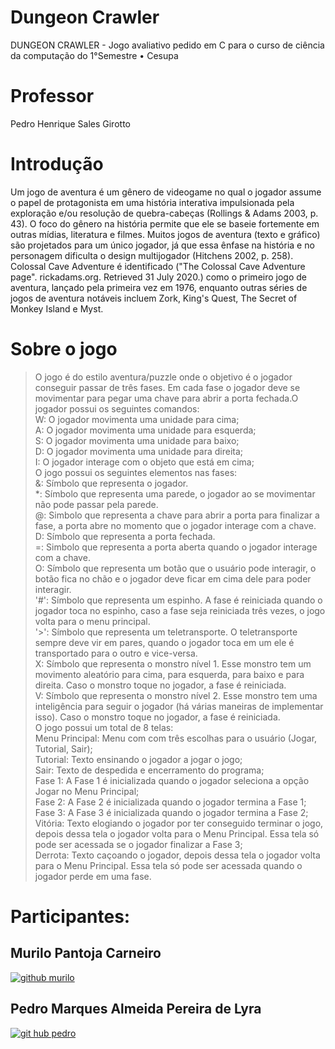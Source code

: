 # Dungeon Crawler
DUNGEON CRAWLER - Jogo avaliativo pedido em C para o curso de ciência da computação do 1°Semestre • Cesupa
# Professor
Pedro Henrique Sales Girotto
# Introdução
Um jogo de aventura é um gênero de videogame no qual o jogador assume o papel de protagonista em uma história interativa impulsionada pela exploração e/ou resolução de quebra-cabeças (Rollings & Adams 2003, p. 43). O foco do gênero na história permite que ele se baseie fortemente em outras mídias, literatura e filmes. Muitos jogos de aventura (texto e gráfico) são projetados para um único jogador, já que essa ênfase na história e no personagem dificulta o design multijogador (Hitchens 2002, p. 258). Colossal Cave Adventure é identificado ("The Colossal Cave Adventure page". rickadams.org. Retrieved 31 July 2020.) como o primeiro jogo de aventura, lançado pela primeira vez em 1976, enquanto outras séries de jogos de aventura notáveis incluem Zork, King's Quest, The Secret of Monkey Island e Myst.
# Sobre o jogo
>O jogo é do estilo aventura/puzzle onde o objetivo é o jogador conseguir passar de três fases. Em cada fase o jogador deve se movimentar para pegar uma chave para abrir a porta fechada.O jogador possui os seguintes comandos:  
W: O jogador movimenta uma unidade para cima;  
A: O jogador movimenta uma unidade para esquerda;  
S: O jogador movimenta uma unidade para baixo;  
D: O jogador movimenta uma unidade para direita;  
I: O jogador interage com o objeto que está em cima;  
O jogo possui os seguintes elementos nas fases:  
&: Símbolo que representa o jogador.  
*: Símbolo que representa uma parede, o jogador ao se movimentar não pode passar pela parede.  
@: Simbolo que representa a chave para abrir a porta para finalizar a fase, a porta abre no momento que o jogador interage com a chave.  
D: Símbolo que representa a porta fechada.  
=: Simbolo que representa a porta aberta quando o jogador interage com a chave.  
O: Símbolo que representa um botão que o usuário pode interagir, o botão fica no chão e o jogador deve ficar em cima dele para poder interagir.  
'#': Símbolo que representa um espinho. A fase é reiniciada quando o jogador toca no espinho, caso a fase seja reiniciada três vezes, o jogo volta para o menu principal.  
'>': Símbolo que representa um teletransporte. O teletransporte sempre deve vir em pares, quando o jogador toca em um ele é transportado para o outro e vice-versa.  
X: Símbolo que representa o monstro nível 1. Esse monstro tem um movimento aleatório para cima, para esquerda, para baixo e para direita. Caso o monstro toque no jogador, a fase é reiniciada.  
V: Símbolo que representa o monstro nível 2. Esse monstro tem uma inteligência para seguir o jogador (há várias maneiras de implementar isso). Caso o monstro toque no jogador, a fase é reiniciada.  
        O jogo possui um total de 8 telas:  
Menu Principal: Menu com com três escolhas para o usuário (Jogar, Tutorial, Sair);  
Tutorial: Texto ensinando o jogador a jogar o jogo;  
Sair: Texto de despedida e encerramento do programa;  
Fase 1: A Fase 1 é inicializada quando o jogador seleciona a opção Jogar no Menu Principal;  
Fase 2: A Fase 2 é inicializada quando o jogador termina a Fase 1;  
Fase 3: A Fase 3 é inicializada quando o jogador termina a Fase 2;  
Vitória: Texto elogiando o jogador por ter conseguido terminar o jogo, depois dessa tela o jogador volta para o Menu Principal. Essa tela só pode ser acessada se o jogador finalizar a Fase 3;  
Derrota: Texto caçoando o jogador, depois dessa tela o jogador volta para o Menu Principal. Essa tela só pode ser acessada quando o jogador perde em uma fase.
# Participantes:
## Murilo Pantoja Carneiro
[![github murilo](https://camo.githubusercontent.com/e8608a6316b9d88ea49559b15837c90b1c14fb172ca6743b50150cd54f208e26/68747470733a2f2f696d672e736869656c64732e696f2f62616467652f4769744875622d3130303030303f7374796c653d666f722d7468652d6261646765266c6f676f3d676974687562266c6f676f436f6c6f723d7768697465)](https://github.com/devmirilo)
## Pedro Marques Almeida Pereira de Lyra
[![git hub pedro](https://camo.githubusercontent.com/e8608a6316b9d88ea49559b15837c90b1c14fb172ca6743b50150cd54f208e26/68747470733a2f2f696d672e736869656c64732e696f2f62616467652f4769744875622d3130303030303f7374796c653d666f722d7468652d6261646765266c6f676f3d676974687562266c6f676f436f6c6f723d7768697465)](https://github.com/pedrolyra18)

